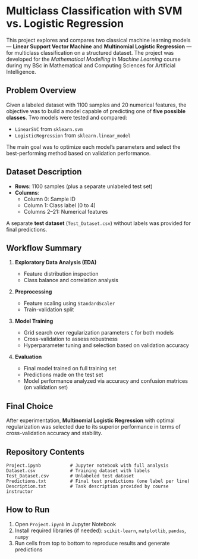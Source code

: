 # Multiclass Classification with SVM vs. Logistic Regression

This project explores and compares two classical machine learning models — **Linear Support Vector Machine** and **Multinomial Logistic Regression** — for multiclass classification on a structured dataset. The project was developed for the *Mathematical Modelling in Machine Learning* course during my BSc in Mathematical and Computing Sciences for Artificial Intelligence.


## Problem Overview

Given a labeled dataset with 1100 samples and 20 numerical features, the objective was to build a model capable of predicting one of **five possible classes**. Two models were tested and compared:

- `LinearSVC` from `sklearn.svm`  
- `LogisticRegression` from `sklearn.linear_model`

The main goal was to optimize each model’s parameters and select the best-performing method based on validation performance.

## Dataset Description

- **Rows**: 1100 samples (plus a separate unlabeled test set)
- **Columns**:
  - Column 0: Sample ID  
  - Column 1: Class label (0 to 4)  
  - Columns 2–21: Numerical features

A separate **test dataset** (`Test_Dataset.csv`) without labels was provided for final predictions.


## Workflow Summary

1. **Exploratory Data Analysis (EDA)**  
   - Feature distribution inspection  
   - Class balance and correlation analysis

2. **Preprocessing**  
   - Feature scaling using `StandardScaler`  
   - Train-validation split

3. **Model Training**  
   - Grid search over regularization parameters `C` for both models  
   - Cross-validation to assess robustness  
   - Hyperparameter tuning and selection based on validation accuracy

4. **Evaluation**  
   - Final model trained on full training set  
   - Predictions made on the test set  
   - Model performance analyzed via accuracy and confusion matrices (on validation set)


## Final Choice

After experimentation, **Multinomial Logistic Regression** with optimal regularization was selected due to its superior performance in terms of cross-validation accuracy and stability.

## Repository Contents
```
Project.ipynb           # Jupyter notebook with full analysis
Dataset.csv             # Training dataset with labels
Test_Dataset.csv        # Unlabeled test dataset
Predictions.txt         # Final test predictions (one label per line)
Description.txt         # Task description provided by course instructor
```

## How to Run

1. Open `Project.ipynb` in Jupyter Notebook  
2. Install required libraries (if needed): `scikit-learn`, `matplotlib`, `pandas`, `numpy`  
3. Run cells from top to bottom to reproduce results and generate predictions
